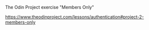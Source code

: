 The Odin Project exercise "Members Only"

https://www.theodinproject.com/lessons/authentication#project-2-members-only